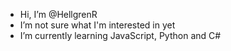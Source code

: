- Hi, I’m @HellgrenR
-  I’m not sure what I'm interested in yet
-  I’m currently learning JavaScript, Python and C#


<!---
HellgrenR/HellgrenR is a ✨ special ✨ repository because its `README.md` (this file) appears on your GitHub profile.
You can click the Preview link to take a look at your changes.
--->
